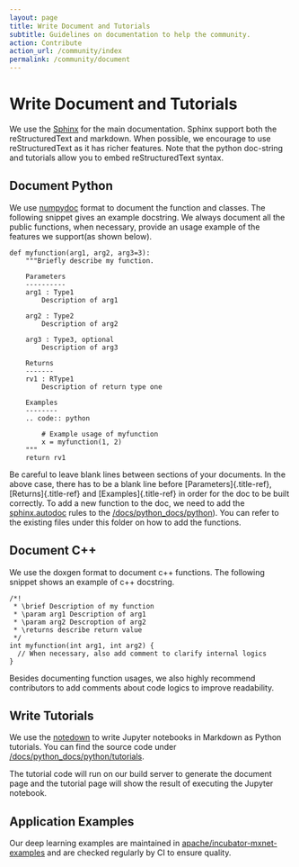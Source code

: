 ```yaml
---
layout: page
title: Write Document and Tutorials
subtitle: Guidelines on documentation to help the community.
action: Contribute
action_url: /community/index
permalink: /community/document
---
```

<!--- Licensed to the Apache Software Foundation (ASF) under one -->
<!--- or more contributor license agreements.  See the NOTICE file -->
<!--- distributed with this work for additional information -->
<!--- regarding copyright ownership.  The ASF licenses this file -->
<!--- to you under the Apache License, Version 2.0 (the -->
<!--- "License"); you may not use this file except in compliance -->
<!--- with the License.  You may obtain a copy of the License at -->

<!---   http://www.apache.org/licenses/LICENSE-2.0 -->

<!--- Unless required by applicable law or agreed to in writing, -->
<!--- software distributed under the License is distributed on an -->
<!--- "AS IS" BASIS, WITHOUT WARRANTIES OR CONDITIONS OF ANY -->
<!--- KIND, either express or implied.  See the License for the -->
<!--- specific language governing permissions and limitations -->
<!--- under the License. -->

Write Document and Tutorials
============================

We use the [Sphinx](http://sphinx-doc.org) for the main documentation.
Sphinx support both the reStructuredText and markdown. When possible, we
encourage to use reStructuredText as it has richer features. Note that
the python doc-string and tutorials allow you to embed reStructuredText
syntax.

Document Python
---------------

We use [numpydoc](https://numpydoc.readthedocs.io/en/latest/) format to
document the function and classes. The following snippet gives an
example docstring. We always document all the public functions, when
necessary, provide an usage example of the features we support(as shown
below).

``` {.python}
def myfunction(arg1, arg2, arg3=3):
    """Briefly describe my function.

    Parameters
    ----------
    arg1 : Type1
        Description of arg1

    arg2 : Type2
        Description of arg2

    arg3 : Type3, optional
        Description of arg3

    Returns
    -------
    rv1 : RType1
        Description of return type one

    Examples
    --------
    .. code:: python

        # Example usage of myfunction
        x = myfunction(1, 2)
    """
    return rv1
```

Be careful to leave blank lines between sections of your documents. In
the above case, there has to be a blank line before
[Parameters]{.title-ref}, [Returns]{.title-ref} and
[Examples]{.title-ref} in order for the doc to be built correctly. To
add a new function to the doc, we need to add the
[sphinx.autodoc](http://www.sphinx-doc.org/en/master/ext/autodoc.html)
rules to the
[/docs/python_docs/python](https://github.com/apache/incubator-mxnet/tree/master/docs/python_docs/python)).
You can refer to the existing files under this folder on how to add the
functions.

Document C++
------------

We use the doxgen format to document c++ functions. The following
snippet shows an example of c++ docstring.

``` {.c++}
/*!
 * \brief Description of my function
 * \param arg1 Description of arg1
 * \param arg2 Descroption of arg2
 * \returns describe return value
 */
int myfunction(int arg1, int arg2) {
  // When necessary, also add comment to clarify internal logics
}
```

Besides documenting function usages, we also highly recommend
contributors to add comments about code logics to improve readability.

Write Tutorials
---------------

We use the [notedown](https://github.com/aaren/notedown) to write Jupyter notebooks
in Markdown as Python tutorials. You can find the source code under
[/docs/python_docs/python/tutorials](https://github.com/apache/incubator-mxnet/tree/master/docs/python_docs/python/tutorials).


The tutorial code will run on our build server to generate the document
page and the tutorial page will show the result of executing the Jupyter notebook.


Application Examples
--------------------

Our deep learning examples are maintained in [apache/incubator-mxnet-examples](http://github.com/apache/incubator-mxnet-examples)
and are checked regularly by CI to ensure quality.

<script async defer src="https://buttons.github.io/buttons.js"></script>
<script src="https://apis.google.com/js/platform.js"></script>
